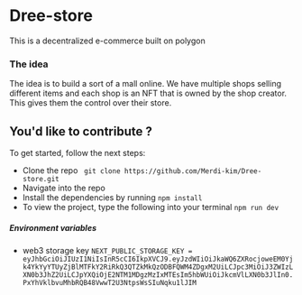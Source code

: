# Dree-store 

This is a decentralized e-commerce built on polygon 

### The idea

The idea is to build a sort of a mall online. We have multiple shops selling different items and each shop is an NFT that is owned by the shop creator. This gives them the control over their store.

## You'd like to contribute ? 

To get started, follow the next steps:
- Clone the repo ``` git clone https://github.com/Merdi-kim/Dree-store.git```
- Navigate into the repo 
- Install the dependencies by running ```npm install```
- To view the project, type the following into your terminal ```npm run dev```

##### Environment variables 
- web3 storage key ```NEXT_PUBLIC_STORAGE_KEY = eyJhbGciOiJIUzI1NiIsInR5cCI6IkpXVCJ9.eyJzdWIiOiJkaWQ6ZXRocjoweEM0Yjk4YkYyYTUyZjBlMTFkY2RiRkQ3QTZkMkQzODBFQWM4ZDgxM2UiLCJpc3MiOiJ3ZWIzLXN0b3JhZ2UiLCJpYXQiOjE2NTM1MDgzMzIxMTEsIm5hbWUiOiJkcmVlLXN0b3JlIn0.PxYhVklbvuMhbRQB48VwwT2U3NtpsWsSIuNqku1lJIM```

